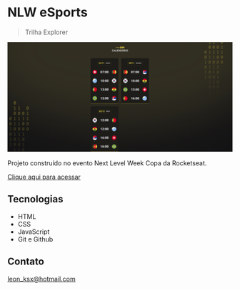 # NLW eSports 

>Trilha Explorer

![preview](.github/preview.png)

Projeto construído no evento Next Level Week Copa da Rocketseat.

[Clique aqui para acessar](https://leonksx.github.io/Project-nlw-Copa/)

## Tecnologias 

- HTML
- CSS
- JavaScript
- Git e Github

## Contato

leon_ksx@hotmail.com
